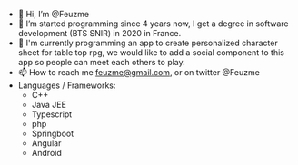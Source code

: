 - 👋 Hi, I’m @Feuzme
- 👀 I’m started programming since 4 years now, I get a degree in software development (BTS SNIR) in 2020 in France.
- 🌱 I'm currently programming an app to create personalized character sheet for table top rpg, 
we would like to add a social component to this app so people can meet each others to play.
- 📫 How to reach me feuzme@gmail.com, or on twitter @Feuzme
- Languages / Frameworks: 
  - C++
  - Java JEE
  - Typescript
  - php
  - Springboot
  - Angular
  - Android

<!---
Feuzme/Feuzme is a ✨ special ✨ repository because its `README.md` (this file) appears on your GitHub profile.
You can click the Preview link to take a look at your changes.
--->
